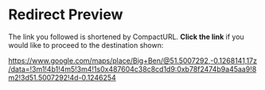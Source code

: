 # Redirect Preview

The link you followed is shortened by CompactURL.
**Click the link** if you would like to proceed to the destination shown:

https://www.google.com/maps/place/Big+Ben/@51.5007292,-0.1268141,17z/data=!3m1!4b1!4m5!3m4!1s0x487604c38c8cd1d9:0xb78f2474b9a45aa9!8m2!3d51.5007292!4d-0.1246254
